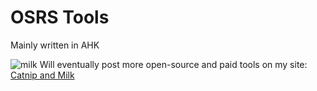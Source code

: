 # OSRS Tools

Mainly written in AHK

![milk](https://user-images.githubusercontent.com/110143188/181903297-2b8b6550-075d-4b81-805d-804ca7798233.PNG)
Will eventually post more open-source and paid tools on my site: [Catnip and Milk](!http://www.CatnipandMilk.com)
